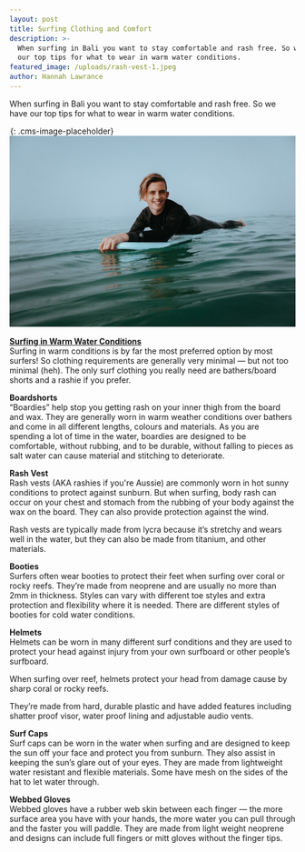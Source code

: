 ```yaml
---
layout: post
title: Surfing Clothing and Comfort
description: >-
  When surfing in Bali you want to stay comfortable and rash free. So we have
  our top tips for what to wear in warm water conditions.
featured_image: /uploads/rash-vest-1.jpeg
author: Hannah Lawrance
---
```


When surfing in Bali you want to stay comfortable and rash free. So we have our top tips for what to wear in warm water conditions.

![](data:image/png;base64,iVBORw0KGgoAAAANSUhEUgAAAAEAAAABCAYAAAAfFcSJAAAADUlEQVQYV2NYtWrVfwAG/gL+NbCogwAAAABJRU5ErkJggg==){: .cms-image-placeholder}![](/uploads/rash-vest.jpeg)

<u><strong>Surfing in Warm Water Conditions</strong></u><br>Surfing in warm conditions is by far the most preferred option by most surfers! So clothing requirements are generally very minimal — but not too minimal (heh). The only surf clothing you really need are bathers/board shorts and a rashie if you prefer.

**Boardshorts**<br>“Boardies” help stop you getting rash on your inner thigh from the board and wax. They are generally worn in warm weather conditions over bathers and come in all different lengths, colours and materials. As you are spending a lot of time in the water, boardies are designed to be comfortable, without rubbing, and to be durable, without falling to pieces as salt water can cause material and stitching to deteriorate.

**Rash Vest**<br>Rash vests (AKA rashies if you're Aussie) are commonly worn in hot sunny conditions to protect against sunburn. But when surfing, body rash can occur on your chest and stomach from the rubbing of your body against the wax on the board. They can also provide protection against the wind.

Rash vests are typically made from lycra because it’s stretchy and wears well in the water, but they can also be made from titanium, and other materials.

**Booties**<br>Surfers often wear booties to protect their feet when surfing over coral or rocky reefs. They’re made from neoprene and are usually no more than 2mm in thickness. Styles can vary with different toe styles and extra protection and flexibility where it is needed. There are different styles of booties for cold water conditions.

**Helmets**<br>Helmets can be worn in many different surf conditions and they are used to protect your head against injury from your own surfboard or other people’s surfboard.

When surfing over reef, helmets protect your head from damage cause by sharp coral or rocky reefs.

They’re made from hard, durable plastic and have added features including shatter proof visor, water proof lining and adjustable audio vents.

**Surf Caps**<br>Surf caps can be worn in the water when surfing and are designed to keep the sun off your face and protect you from sunburn. They also assist in keeping the sun’s glare out of your eyes. They are made from lightweight water resistant and flexible materials. Some have mesh on the sides of the hat to let water through.

﻿**Webbed Gloves**<br>Webbed gloves have a rubber web skin between each finger — the more surface area you have with your hands, the more water you can pull through and the faster you will paddle. They are made from light weight neoprene and designs can include full fingers or mitt gloves without the finger tips.